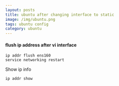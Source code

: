 ```yaml
---
layout: posts
title: ubuntu after changing interface to static
image: /img/ubuntu.png
tags: ubuntu config
category: ubuntu
---
```


#### flush ip address after vi interface

```
ip addr flush ens160
service networking restart
```

Show ip info

``
ip addr show
``
